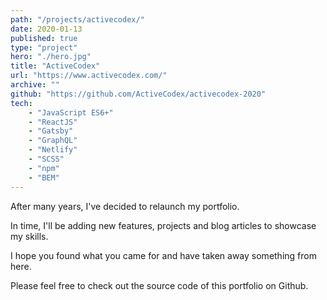 ```yaml
---
path: "/projects/activecodex/"
date: 2020-01-13
published: true
type: "project"
hero: "./hero.jpg"
title: "ActiveCodex"
url: "https://www.activecodex.com/"
archive: ""
github: "https://github.com/ActiveCodex/activecodex-2020"
tech:
    - "JavaScript ES6+"
    - "ReactJS"
    - "Gatsby"
    - "GraphQL"
    - "Netlify"
    - "SCSS"
    - "npm"
    - "BEM"
---
```


After many years, I've decided to relaunch my portfolio.

In time, I'll be adding new features, projects and blog articles to showcase my skills.

I hope you found what you came for and have taken away something from here.

Please feel free to check out the source code of this portfolio on Github.
